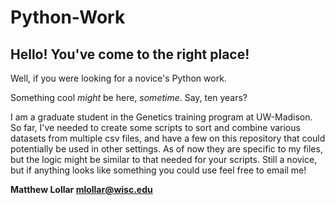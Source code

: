 # Python-Work
## Hello!  You've come to the right place!
Well, if you were looking for a novice's Python work.

Something cool *might* be here, *sometime*. Say, ten years?

I am a graduate student in the Genetics training program at UW-Madison.
So far, I've needed to create some scripts to sort and combine various 
datasets from multiple csv files, and have a few on this repository that
could potentially be used in other settings.  As of now they are specific
to my files, but the logic might be similar to that needed for your scripts.
Still a novice, but if anything looks like something you could use feel free
to email me!

**Matthew Lollar    mlollar@wisc.edu**
